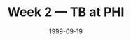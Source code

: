 ---
layout: game
title: Week 2 — TB at PHI
season: 1999
game_id: 1999_02_TB_PHI
week: 2
date: 1999-09-19
home_team: PHI
away_team: TB
final_home: 
final_away: 
pbp_url: /assets/data/pbp/1999/1999_02_TB_PHI.csv.gz
---